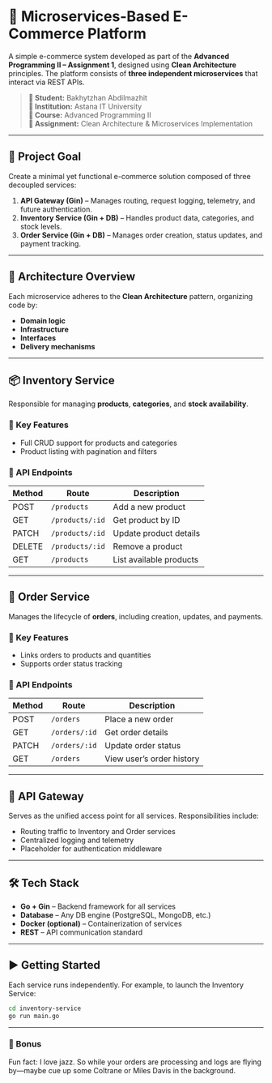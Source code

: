 # 🛒 Microservices-Based E-Commerce Platform

A simple e-commerce system developed as part of the **Advanced Programming II – Assignment 1**, designed using **Clean Architecture** principles. The platform consists of **three independent microservices** that interact via REST APIs.

> **👤 Student:** Bakhytzhan Abdilmazhit  
> **🏫 Institution:** Astana IT University  
> **📘 Course:** Advanced Programming II  
> **📝 Assignment:** Clean Architecture & Microservices Implementation

---

## 🎯 Project Goal

Create a minimal yet functional e-commerce solution composed of three decoupled services:

1. **API Gateway (Gin)** – Manages routing, request logging, telemetry, and future authentication.
2. **Inventory Service (Gin + DB)** – Handles product data, categories, and stock levels.
3. **Order Service (Gin + DB)** – Manages order creation, status updates, and payment tracking.

---

## 🧱 Architecture Overview

Each microservice adheres to the **Clean Architecture** pattern, organizing code by:

- **Domain logic**
- **Infrastructure**
- **Interfaces**
- **Delivery mechanisms**

---

## 📦 Inventory Service

Responsible for managing **products**, **categories**, and **stock availability**.

### 🔧 Key Features

- Full CRUD support for products and categories
- Product listing with pagination and filters

### 🔌 API Endpoints

| Method | Route                | Description              |
|--------|----------------------|--------------------------|
| POST   | `/products`          | Add a new product        |
| GET    | `/products/:id`      | Get product by ID        |
| PATCH  | `/products/:id`      | Update product details   |
| DELETE | `/products/:id`      | Remove a product         |
| GET    | `/products`          | List available products  |

---

## 🧾 Order Service

Manages the lifecycle of **orders**, including creation, updates, and payments.

### 🔧 Key Features

- Links orders to products and quantities
- Supports order status tracking

### 🔌 API Endpoints

| Method | Route                | Description                   |
|--------|----------------------|-------------------------------|
| POST   | `/orders`            | Place a new order             |
| GET    | `/orders/:id`        | Get order details             |
| PATCH  | `/orders/:id`        | Update order status           |
| GET    | `/orders`            | View user’s order history     |

---

## 🚪 API Gateway

Serves as the unified access point for all services. Responsibilities include:

- Routing traffic to Inventory and Order services
- Centralized logging and telemetry
- Placeholder for authentication middleware

---

## 🛠️ Tech Stack

- **Go + Gin** – Backend framework for all services
- **Database** – Any DB engine (PostgreSQL, MongoDB, etc.)
- **Docker (optional)** – Containerization of services
- **REST** – API communication standard

---

## ▶️ Getting Started

Each service runs independently. For example, to launch the Inventory Service:

```bash
cd inventory-service
go run main.go
```

---

### 🎷 Bonus

Fun fact: I love jazz. So while your orders are processing and logs are flying by—maybe cue up some Coltrane or Miles Davis in the background.
